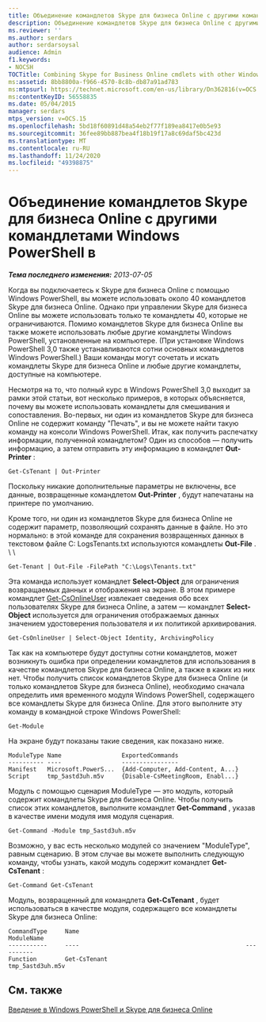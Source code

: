 ```yaml
---
title: Объединение командлетов Skype для бизнеса Online с другими командлетами Windows PowerShell в
description: Объединение командлетов Skype для бизнеса Online с другими командлетами Windows PowerShell в.
ms.reviewer: ''
ms.author: serdars
author: serdarsoysal
audience: Admin
f1.keywords:
- NOCSH
TOCTitle: Combining Skype for Business Online cmdlets with other Windows PowerShell cmdlets
ms:assetid: 8bb8800a-f966-4570-8c8b-db87a91ad783
ms:mtpsurl: https://technet.microsoft.com/en-us/library/Dn362816(v=OCS.15)
ms:contentKeyID: 56558835
ms.date: 05/04/2015
manager: serdars
mtps_version: v=OCS.15
ms.openlocfilehash: 5bd18f60891d48a54eb2f77f189ea8417e0b5e93
ms.sourcegitcommit: 36fee89bb887bea4f18b19f17a8c69daf5bc423d
ms.translationtype: MT
ms.contentlocale: ru-RU
ms.lasthandoff: 11/24/2020
ms.locfileid: "49398875"
---
```

# <a name="combining-skype-for-business-online-cmdlets-with-other-windows-powershell-cmdlets-in"></a>Объединение командлетов Skype для бизнеса Online с другими командлетами Windows PowerShell в

<div data-xmlns="http://www.w3.org/1999/xhtml">

<div class="topic" data-xmlns="http://www.w3.org/1999/xhtml" data-msxsl="urn:schemas-microsoft-com:xslt" data-cs="https://msdn.microsoft.com/">

<div data-asp="https://msdn2.microsoft.com/asp">



</div>

<div id="mainSection">

<div id="mainBody">

<span> </span>

_**Тема последнего изменения:** 2013-07-05_

Когда вы подключаетесь к Skype для бизнеса Online с помощью Windows PowerShell, вы можете использовать около 40 командлетов Skype для бизнеса Online. Однако при управлении Skype для бизнеса Online вы можете использовать только те командлеты 40, которые не ограничиваются. Помимо командлетов Skype для бизнеса Online вы также можете использовать любые другие командлеты Windows PowerShell, установленные на компьютере. (При установке Windows PowerShell 3,0 также устанавливаются сотни основных командлетов Windows PowerShell.) Ваши команды могут сочетать и искать командлеты Skype для бизнеса Online и любые другие командлеты, доступные на компьютере.

Несмотря на то, что полный курс в Windows PowerShell 3,0 выходит за рамки этой статьи, вот несколько примеров, в которых объясняется, почему вы можете использовать командлеты для смешивания и сопоставления. Во-первых, ни один из командлетов Skype для бизнеса Online не содержит команду "Печать", и вы не можете найти такую команду на консоли Windows PowerShell. Итак, как получить распечатку информации, полученной командлетом? Один из способов — получить информацию, а затем отправить эту информацию в командлет **Out-Printer** :

    Get-CsTenant | Out-Printer

Поскольку никакие дополнительные параметры не включены, все данные, возвращенные командлетом **Out-Printer** , будут напечатаны на принтере по умолчанию.

Кроме того, ни один из командлетов Skype для бизнеса Online не содержит параметр, позволяющий сохранять данные в файле. Но это нормально: в этой команде для сохранения возвращенных данных в текстовом файле C: LogsTenants.txt используются командлеты **Out-File** . \\ \\

    Get-Tenant | Out-File -FilePath "C:\Logs\Tenants.txt"

Эта команда использует командлет **Select-Object** для ограничения возвращаемых данных и отображения на экране. В этом примере командлет [Get-CsOnlineUser](https://technet.microsoft.com/library/JJ994026(v=OCS.15)) извлекает сведения обо всех пользователях Skype для бизнеса Online, а затем — командлет **Select-Object** используется для ограничения отображаемых данных значением удостоверения пользователя и их политикой архивирования.

    Get-CsOnlineUser | Select-Object Identity, ArchivingPolicy

Так как на компьютере будут доступны сотни командлетов, может возникнуть ошибка при определении командлетов для использования в качестве командлетов Skype для бизнеса Online, а также в каких из них нет. Чтобы получить список командлетов Skype для бизнеса Online (и только командлетов Skype для бизнеса Online), необходимо сначала определить имя временного модуля Windows PowerShell, содержащего все командлеты Skype для бизнеса Online. Для этого выполните эту команду в командной строке Windows PowerShell:

    Get-Module

На экране будут показаны такие сведения, как показано ниже.

    ModuleType Name                 ExportedCommands
    ---------- ----                 ----------------
    Manifest   Microsoft.PowerS...  {Add-Computer, Add-Content, A...}
    Script     tmp_5astd3uh.m5v     {Disable-CsMeetingRoom, Enabl...}

Модуль с помощью сценария ModuleType — это модуль, который содержит командлеты Skype для бизнеса Online. Чтобы получить список этих командлетов, выполните командлет **Get-Command** , указав в качестве имени модуля имя модуля сценария.

    Get-Command -Module tmp_5astd3uh.m5v

Возможно, у вас есть несколько модулей со значением "ModuleType", равным сценарию. В этом случае вы можете выполнить следующую команду, чтобы узнать, какой модуль содержит командлет **Get-CsTenant** :

    Get-Command Get-CsTenant

Модуль, возвращенный для командлета **Get-CsTenant** , будет использоваться в качестве модуля, содержащего все командлеты Skype для бизнеса Online:

    CommandType     Name                                               ModuleName
    -----------     ----                                               ----------
    Function        Get-CsTenant                                       tmp_5astd3uh.m5v

<div>

## <a name="see-also"></a>См. также


[Введение в Windows PowerShell и Skype для бизнеса Online](https://technet.microsoft.com/library/Dn362785(v=OCS.15))  
  

</div>

</div>

<span> </span>

</div>

</div>

</div>

